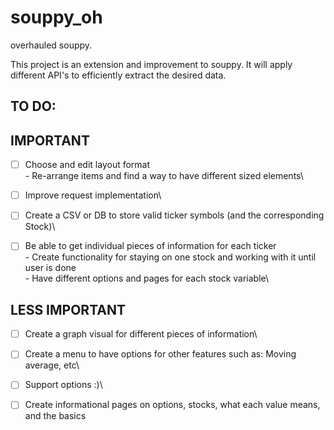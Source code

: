 # souppy_oh
overhauled souppy.

This project is an extension and improvement to souppy. It will apply different API's to efficiently extract the desired data.

TO DO:
------

IMPORTANT
--------- 
- [ ] Choose and edit layout format\
	  - Re-arrange items and find a way to have different sized elements\
- [ ] Improve request implementation\
- [ ] Create a CSV or DB to store valid ticker symbols (and the corresponding Stock)\
- [ ] Be able to get individual pieces of information for each ticker\
	  - Create functionality for staying on one stock and working with it until user is done\
	  - Have different options and pages for each stock variable\


LESS IMPORTANT
--------------

- [ ] Create a graph visual for different pieces of information\
- [ ] Create a menu to have options for other features such as: Moving average, etc\
- [ ] Support options :)\
- [ ] Create informational pages on options, stocks, what each value means, and the basics

